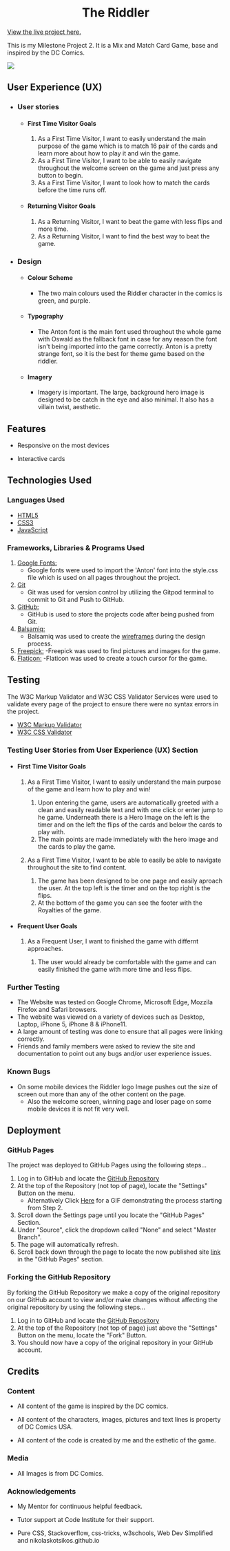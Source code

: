 <h1 align="center">The Riddler</h1>

[View the live project here.](https://kostas-panagiotou.github.io/The_Riddler-milestone-project-2/)

This is my Milestone Project 2. It is a Mix and Match Card Game, base and inspired by the DC Comics.

![](/assets/images/riddler.png)

## User Experience (UX)

-   ### User stories

    -   #### First Time Visitor Goals

        1. As a First Time Visitor, I want to easily understand the main purpose of the game which is to match 16 pair of the cards and learn more about how to play it and win the game.
        2. As a First Time Visitor, I want to be able to easily navigate throughout the welcome screen on the game and just press any button to begin.
        3. As a First Time Visitor, I want to look how to match the cards before the time runs off.

    -   #### Returning Visitor Goals

        1. As a Returning Visitor, I want to beat the game with less flips and more time.
        2. As a Returning Visitor, I want to find the best way to beat the game.
        

-   ### Design
    -   #### Colour Scheme
        -   The two main colours used the Riddler character in the comics is green, and purple.
    -   #### Typography
        -   The Anton font is the main font used throughout the whole game with Oswald as the fallback font in case for any reason the font isn't being imported into the game correctly. Anton is a pretty strange font, so it is the best for theme game based on the riddler.
    -   #### Imagery
        -   Imagery is important. The large, background hero image is designed to be catch in the eye and also minimal. It also has a villain twist, aesthetic.


## Features

-   Responsive on the most devices

-   Interactive cards 

## Technologies Used

### Languages Used

-   [HTML5](https://en.wikipedia.org/wiki/HTML5)
-   [CSS3](https://en.wikipedia.org/wiki/Cascading_Style_Sheets)
-   [JavaScript](https://en.wikipedia.org/wiki/JavaScript)
### Frameworks, Libraries & Programs Used


1. [Google Fonts:](https://fonts.google.com/)
    - Google fonts were used to import the 'Anton' font into the style.css file which is used on all pages throughout the project.
1. [Git](https://git-scm.com/)
    - Git was used for version control by utilizing the Gitpod terminal to commit to Git and Push to GitHub.
1. [GitHub:](https://github.com/)
    - GitHub is used to store the projects code after being pushed from Git.
1. [Balsamiq:](https://balsamiq.com/)
    - Balsamiq was used to create the [wireframes](https://github.com/) during the design process.
1. [Freepick:](https://www.freepik.com/)
    -Freepick was used to find pictures and images for the game.
1. [Flaticon:](https://www.flaticon.com/)
   -Flaticon was used to create a touch cursor for the game.

## Testing

The W3C Markup Validator and W3C CSS Validator Services were used to validate every page of the project to ensure there were no syntax errors in the project.

-   [W3C Markup Validator](https://jigsaw.w3.org/css-validator/#validate_by_input) 
-   [W3C CSS Validator](https://jigsaw.w3.org/css-validator/#validate_by_input)

### Testing User Stories from User Experience (UX) Section

-   #### First Time Visitor Goals

    1. As a First Time Visitor, I want to easily understand the main purpose of the game and learn how to play and win!

        1. Upon entering the game, users are automatically greeted with a clean and easily readable text and with one click or enter jump to he game. Underneath there is a Hero Image on the left is the timer and on the left the flips of the cards and below the cards to play with.
        2. The main points are made immediately with the hero image and the cards to play the game.
        
    2. As a First Time Visitor, I want to be able to easily be able to navigate throughout the site to find content.

        1. The game has been designed to be one page and easily aproach the user. At the top left is the timer and on the top right is the flips.
        2. At the bottom of the game you can see the footer with the Royalties of the game.
       
-   #### Frequent User Goals

    1. As a Frequent User, I want to finished the game with differnt approaches.

        1. The user would already be comfortable with the game  and can easily finished the game with more time and less flips.

### Further Testing

-   The Website was tested on Google Chrome, Microsoft Edge, Mozzila Firefox and Safari browsers.
-   The website was viewed on a variety of devices such as Desktop, Laptop, iPhone 5, iPhone 8 & iPhone11.
-   A large amount of testing was done to ensure that all pages were linking correctly.
-   Friends and family members were asked to review the site and documentation to point out any bugs and/or user experience issues.

### Known Bugs

-   On some mobile devices the Riddler logo Image pushes out the size of screen out more than any of the other content on the page.
    -   Also the welcome screen, winning page and loser page on some mobile devices it is not fit very well.


## Deployment

### GitHub Pages

The project was deployed to GitHub Pages using the following steps...

1. Log in to GitHub and locate the [GitHub Repository](https://github.com/)
2. At the top of the Repository (not top of page), locate the "Settings" Button on the menu.
    - Alternatively Click [Here](https://raw.githubusercontent.com/) for a GIF demonstrating the process starting from Step 2.
3. Scroll down the Settings page until you locate the "GitHub Pages" Section.
4. Under "Source", click the dropdown called "None" and select "Master Branch".
5. The page will automatically refresh.
6. Scroll back down through the page to locate the now published site [link](https://github.com) in the "GitHub Pages" section.

### Forking the GitHub Repository

By forking the GitHub Repository we make a copy of the original repository on our GitHub account to view and/or make changes without affecting the original repository by using the following steps...

1. Log in to GitHub and locate the [GitHub Repository](https://github.com/)
2. At the top of the Repository (not top of page) just above the "Settings" Button on the menu, locate the "Fork" Button.
3. You should now have a copy of the original repository in your GitHub account.


## Credits


### Content
-   All content of the game is inspired by the DC comics. 

-   All content of the characters, images, pictures and text lines is property of DC Comics USA.

-   All content of the code is created by me and the esthetic of the game.

### Media

-   All Images is from DC Comics.

### Acknowledgements

-   My Mentor for continuous helpful feedback.

-   Tutor support at Code Institute for their support.

-   Pure CSS, Stackoverflow, css-tricks, w3schools, Web Dev Simplified and nikolaskotsikos.github.io
